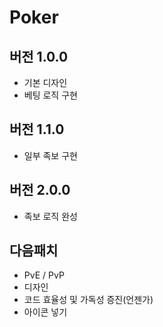 # Poker

## 버전 1.0.0
- 기본 디자인
- 베팅 로직 구현

## 버전 1.1.0
- 일부 족보 구현

## 버전 2.0.0
- 족보 로직 완성

## 다음패치
- PvE / PvP
- 디자인
- 코드 효율성 및 가독성 증진(언젠가)
- 아이콘 넣기
